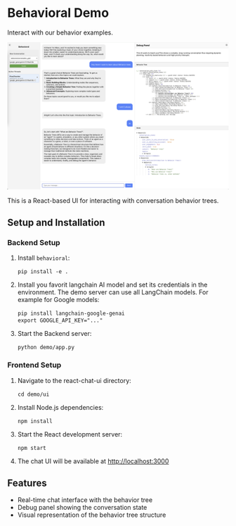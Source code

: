 # Behavioral Demo

Interact with our behavior examples.

<p align="center">
    <img
      src="../assets/demo.png"
    />
</p>

This is a React-based UI for interacting with conversation behavior trees.

## Setup and Installation

### Backend Setup

1. Install `behavioral`:
   ```
   pip install -e .
   ```

2. Install you favorit langchain AI model and set its credentials in the environment. The demo server can use all LangChain models. For example for Google models:
   ```
   pip install langchain-google-genai
   export GOOGLE_API_KEY="..."
   ```

3. Start the Backend server:
   ```
   python demo/app.py
   ```

### Frontend Setup

1. Navigate to the react-chat-ui directory:
   ```
   cd demo/ui
   ```

2. Install Node.js dependencies:
   ```
   npm install
   ```

3. Start the React development server:
   ```
   npm start
   ```

4. The chat UI will be available at [http://localhost:3000](http://localhost:3000)

## Features

- Real-time chat interface with the behavior tree
- Debug panel showing the conversation state
- Visual representation of the behavior tree structure